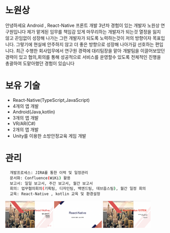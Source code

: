 # 노원상

안녕하세요 Android , React-Native 프론트 개발 3년차 경험이 있는 개발자 노원상 연구원입니다
제가 맡게된 임무를 책임감 있게 마무리하는 개발자가 되는것 열정을 잃지 않고 끈임없이 성장해 나가는
그런 개발자가 되도록 노력하는것이 저의 방향이자 목표입니다.
그렇기에 현실에 안주하지 않고 더 좋은 방향으로 성장해 나아가길 선호하는 편입니다.
최근 수행한 회사업무에서 연구원 경력에 대리팀장을 맡아 개발팀을 이끌어보았던 경력이 있고 협의,회의를 통해
성공적으로 서비스를 운영할수 있도록 전체적인 진행을 총괄하여 도맡아했던 경험이 있습니다

# 보유 기술 

- React-Native(TypeScript,JavaScript)
 - 4개의 앱 개발 
- Android(Java,kotlin) 
 - 3개의 앱 개발 
- VR/AR(C#)
 - 2개의 앱 개발
 - Unity를 이용한 소방안정교육 게임 개발

# 관리

```sh
  개발프로세스: JIRA를 통한 이력 및 일정관리
  문서화: Confluence(WiKi) 활용
  보고서: 일일 보고서, 주간 보고서, 월간 보고서
  회의: 업무협의회의(기획팀, 디자인팀, 백엔드팀, 데브옵스팀), 월간 일정 회의
  교육: React-Native , kotlin 교육 및 환경설정 
```

<div>
<img src="./images/education/education_1.png" width="150">
<img src="./images/education/education_2.png" width="150">
<img src="./images/education/education_3.png" width="150">
</div>